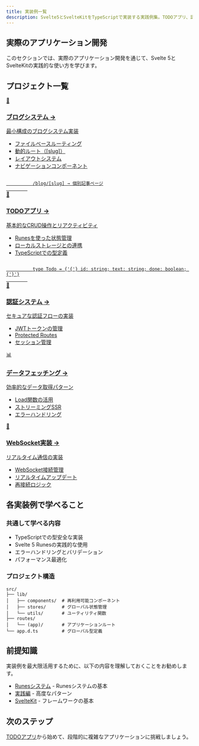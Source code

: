 ```yaml
---
title: 実装例一覧
description: Svelte5とSvelteKitをTypeScriptで実装する実践例集。TODOアプリ、認証システム、データフェッチング、WebSocket通信などの完全動作サンプル
---
```


<script>
  import { base } from '$app/paths';
</script>

## 実際のアプリケーション開発

このセクションでは、実際のアプリケーション開発を通じて、Svelte 5とSvelteKitの実践的な使い方を学びます。

## プロジェクト一覧

<div class="grid grid-cols-1 md:grid-cols-2 gap-4 my-8 auto-rows-[1fr]">
  <a href="{base}/examples/blog-system/" class="flex no-underline group h-full">
    <div class="p-4 border border-gray-2 dark:border-gray-7 rounded-lg shadow-md hover:shadow-lg hover:border-pink-400 dark:hover:border-pink-400 transition-all cursor-pointer flex flex-col w-full">
      <div class="text-3xl mb-2">📖</div>
      <h3 class="font-bold text-lg mb-2 text-pink-600 dark:text-pink-400 group-hover:text-pink-700 dark:group-hover:text-pink-300 transition-colors">
        ブログシステム
        <span class="inline-block ml-1 text-xs opacity-60">→</span>
      </h3>
      <p class="text-sm mb-3 text-gray-7 dark:text-gray-3">最小構成のブログシステム実装</p>
      <ul class="text-sm text-gray-6 dark:text-gray-4 space-y-1 flex-grow">
        <li>ファイルベースルーティング</li>
        <li>動的ルート（[slug]）</li>
        <li>レイアウトシステム</li>
        <li>ナビゲーションコンポーネント</li>
      </ul>
      <div class="mt-3 p-2 bg-gray-1 dark:bg-gray-8 rounded">
        <code class="text-xs">
          /blog/[slug] → 個別記事ページ
        </code>
      </div>
    </div>
  </a>
  
  <a href="{base}/examples/todo-app/" class="flex no-underline group h-full">
    <div class="p-4 border border-gray-2 dark:border-gray-7 rounded-lg shadow-md hover:shadow-lg hover:border-pink-400 dark:hover:border-pink-400 transition-all cursor-pointer flex flex-col w-full">
      <div class="text-3xl mb-2">📝</div>
      <h3 class="font-bold text-lg mb-2 text-pink-600 dark:text-pink-400 group-hover:text-pink-700 dark:group-hover:text-pink-300 transition-colors">
        TODOアプリ
        <span class="inline-block ml-1 text-xs opacity-60">→</span>
      </h3>
      <p class="text-sm mb-3 text-gray-7 dark:text-gray-3">基本的なCRUD操作とリアクティビティ</p>
      <ul class="text-sm text-gray-6 dark:text-gray-4 space-y-1 flex-grow">
        <li>Runesを使った状態管理</li>
        <li>ローカルストレージとの連携</li>
        <li>TypeScriptでの型定義</li>
      </ul>
      <div class="mt-3 p-2 bg-gray-1 dark:bg-gray-8 rounded">
        <code class="text-xs">
          type Todo = {'{'} id: string; text: string; done: boolean; {'}'}
        </code>
      </div>
    </div>
  </a>
  
  <a href="{base}/examples/auth-system/" class="flex no-underline group h-full">
    <div class="p-4 border border-gray-2 dark:border-gray-7 rounded-lg shadow-md hover:shadow-lg hover:border-pink-400 dark:hover:border-pink-400 transition-all cursor-pointer flex flex-col w-full">
      <div class="text-3xl mb-2">🔐</div>
      <h3 class="font-bold text-lg mb-2 text-pink-600 dark:text-pink-400 group-hover:text-pink-700 dark:group-hover:text-pink-300 transition-colors">
        認証システム
        <span class="inline-block ml-1 text-xs opacity-60">→</span>
      </h3>
      <p class="text-sm mb-3 text-gray-7 dark:text-gray-3">セキュアな認証フローの実装</p>
      <ul class="text-sm text-gray-6 dark:text-gray-4 space-y-1 flex-grow">
        <li>JWTトークンの管理</li>
        <li>Protected Routes</li>
        <li>セッション管理</li>
      </ul>
    </div>
  </a>
  
  <a href="{base}/examples/data-fetching/" class="flex no-underline group h-full">
    <div class="p-4 border border-gray-2 dark:border-gray-7 rounded-lg shadow-md hover:shadow-lg hover:border-pink-400 dark:hover:border-pink-400 transition-all cursor-pointer flex flex-col w-full">
      <div class="text-3xl mb-2">📊</div>
      <h3 class="font-bold text-lg mb-2 text-pink-600 dark:text-pink-400 group-hover:text-pink-700 dark:group-hover:text-pink-300 transition-colors">
        データフェッチング
        <span class="inline-block ml-1 text-xs opacity-60">→</span>
      </h3>
      <p class="text-sm mb-3 text-gray-7 dark:text-gray-3">効率的なデータ取得パターン</p>
      <ul class="text-sm text-gray-6 dark:text-gray-4 space-y-1 flex-grow">
        <li>Load関数の活用</li>
        <li>ストリーミングSSR</li>
        <li>エラーハンドリング</li>
      </ul>
    </div>
  </a>
  
  <a href="{base}/examples/websocket/" class="flex no-underline group h-full">
    <div class="p-4 border border-gray-2 dark:border-gray-7 rounded-lg shadow-md hover:shadow-lg hover:border-pink-400 dark:hover:border-pink-400 transition-all cursor-pointer flex flex-col w-full">
      <div class="text-3xl mb-2">🔌</div>
      <h3 class="font-bold text-lg mb-2 text-pink-600 dark:text-pink-400 group-hover:text-pink-700 dark:group-hover:text-pink-300 transition-colors">
        WebSocket実装
        <span class="inline-block ml-1 text-xs opacity-60">→</span>
      </h3>
      <p class="text-sm mb-3 text-gray-7 dark:text-gray-3">リアルタイム通信の実装</p>
      <ul class="text-sm text-gray-6 dark:text-gray-4 space-y-1 flex-grow">
        <li>WebSocket接続管理</li>
        <li>リアルタイムアップデート</li>
        <li>再接続ロジック</li>
      </ul>
    </div>
  </a>
</div>

## 各実装例で学べること

### 共通して学べる内容

- TypeScriptでの型安全な実装
- Svelte 5 Runesの実践的な使用
- エラーハンドリングとバリデーション
- パフォーマンス最適化

### プロジェクト構造

```
src/
├── lib/
│   ├── components/  # 再利用可能コンポーネント
│   ├── stores/      # グローバル状態管理
│   └── utils/       # ユーティリティ関数
├── routes/
│   └── (app)/       # アプリケーションルート
└── app.d.ts         # グローバル型定義
```

## 前提知識

実装例を最大限活用するために、以下の内容を理解しておくことをお勧めします。

- <a href="{base}/svelte/runes/" class="text-pink-600 dark:text-pink-400 hover:text-pink-700 dark:hover:text-pink-300 underline decoration-pink-300 dark:decoration-pink-600 decoration-2 underline-offset-2 transition-colors">Runesシステム</a> - Runesシステムの基本
- <a href="{base}/svelte/advanced/" class="text-pink-600 dark:text-pink-400 hover:text-pink-700 dark:hover:text-pink-300 underline decoration-pink-300 dark:decoration-pink-600 decoration-2 underline-offset-2 transition-colors">実践編</a> - 高度なパターン
- <a href="{base}/sveltekit/" class="text-pink-600 dark:text-pink-400 hover:text-pink-700 dark:hover:text-pink-300 underline decoration-pink-300 dark:decoration-pink-600 decoration-2 underline-offset-2 transition-colors">SvelteKit</a> - フレームワークの基本

## 次のステップ

<a href="{base}/examples/todo-app/" class="text-pink-600 dark:text-pink-400 hover:text-pink-700 dark:hover:text-pink-300 underline decoration-pink-300 dark:decoration-pink-600 decoration-2 underline-offset-2 transition-colors">TODOアプリ</a>から始めて、段階的に複雑なアプリケーションに挑戦しましょう。